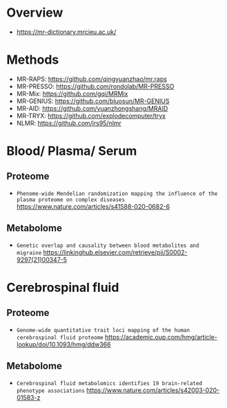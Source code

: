 # Overview
* https://mr-dictionary.mrcieu.ac.uk/

# Methods
* MR-RAPS: https://github.com/qingyuanzhao/mr.raps
* MR-PRESSO: https://github.com/rondolab/MR-PRESSO
* MR-Mix: https://github.com/gqi/MRMix
* MR-GENIUS: https://github.com/bluosun/MR-GENIUS
* MR-AID: https://github.com/yuanzhongshang/MRAID
* MR-TRYX: https://github.com/explodecomputer/tryx
* NLMR: https://github.com/jrs95/nlmr

# Blood/ Plasma/ Serum
## Proteome
* `Phenome-wide Mendelian randomization mapping the influence of the plasma proteome on complex diseases` https://www.nature.com/articles/s41588-020-0682-6
## Metabolome
* `Genetic overlap and causality between blood metabolites and migraine` https://linkinghub.elsevier.com/retrieve/pii/S0002-9297(21)00347-5

# Cerebrospinal fluid
## Proteome
* `Genome-wide quantitative trait loci mapping of the human cerebrospinal fluid proteome` https://academic.oup.com/hmg/article-lookup/doi/10.1093/hmg/ddw366
## Metabolome
* `Cerebrospinal fluid metabolomics identifies 19 brain-related phenotype associations` https://www.nature.com/articles/s42003-020-01583-z

